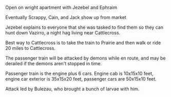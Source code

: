 Open on wright apartment with Jezebel and Ephraim

Eventually Scrappy, Cain, and Jack show up from market

Jezebel explains to everyone that she was tasked to find them so they can hunt down Vazirro, a night hag living near Cattlecross.

Best way to Cattlecross is to take the train to Prairie and then walk or ride 20 miles to Cattlecross.

The passenger train will be attacked by demons while en route, and may be derailed if the demons aren't stopped in time.

Passenger train is the engine plus 6 cars. Engine cab is 10x15x10 feet, engine car exterior is 35x15x20 feet, passenger cars are 50x15x10 feet.

Attack led by Bulezau, who brought a bunch of larvae with him.